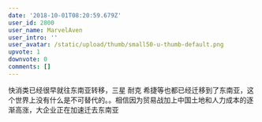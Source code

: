 ```yaml
---
date: '2018-10-01T08:20:59.679Z'
user_id: 2800
user_name: MarvelAven
user_intro: ''
user_avatar: /static/upload/thumb/small50-u-thumb-default.png
upvote: 1
downvote: 0
comments: []
---
```


快消类已经很早就往东南亚转移，三星 耐克 希捷等也都已经迁移到了东南亚，这个世界上没有什么是不可替代的。。相信因为贸易战加上中国土地和人力成本的逐渐高涨，大企业正在加速迁去东南亚
